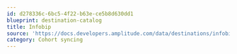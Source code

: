 ```yaml
---
id: d278336c-6bc5-4f22-b63e-ce5b8d630dd1
blueprint: destination-catalog
title: Infobip
source: 'https://docs.developers.amplitude.com/data/destinations/infobip'
category: Cohort syncing
---
```

